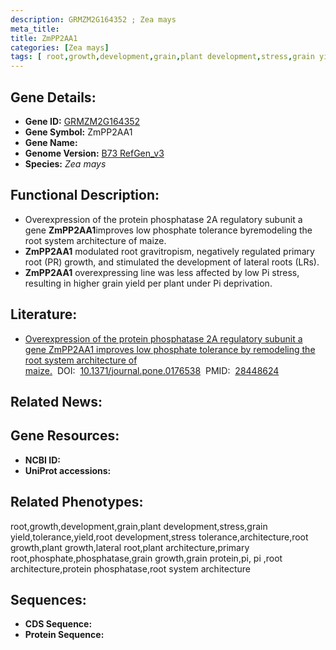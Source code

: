 ```yaml
---
description: GRMZM2G164352 ; Zea mays
meta_title:
title: ZmPP2AA1
categories: [Zea mays]
tags: [ root,growth,development,grain,plant development,stress,grain yield,tolerance,yield,root development,stress tolerance,architecture,root growth,plant growth,lateral root,plant architecture,primary root,phosphate,phosphatase,grain growth,grain protein,pi, pi ,root architecture,protein phosphatase,root system architecture ]
---
```


## Gene Details:
- **Gene ID:**	[GRMZM2G164352]()
- **Gene Symbol:** ZmPP2AA1
- **Gene Name:** 
- **Genome Version:** [B73 RefGen_v3]()
- **Species:** *Zea mays*

## Functional Description:
   - Overexpression of the protein phosphatase 2A regulatory subunit a gene **ZmPP2AA1**improves low phosphate tolerance byremodeling the root system architecture of maize.
   - **ZmPP2AA1** modulated root gravitropism, negatively regulated primary root (PR) growth, and stimulated the development of lateral roots (LRs).
   - **ZmPP2AA1** overexpressing line was less affected by low Pi stress, resulting in higher grain yield per plant under Pi deprivation.

## Literature:
   - [Overexpression of the protein phosphatase 2A regulatory subunit a gene ZmPP2AA1 improves low phosphate tolerance by remodeling the root system architecture of maize.]( https://journals.plos.org/plosone/article?id=10.1371/journal.pone.0176538)&nbsp;&nbsp;DOI:&nbsp;&nbsp;[10.1371/journal.pone.0176538](https://journals.plos.org/plosone/article?id=10.1371/journal.pone.0176538)&nbsp;&nbsp;PMID:&nbsp;&nbsp;[28448624](https://pubmed.ncbi.nlm.nih.gov/28448624/)

## Related News:

## Gene Resources:
- **NCBI ID:** [](https://www.ncbi.nlm.nih.gov/gene/?term=)
- **UniProt accessions:** [](https://www.uniprot.org/uniprotkb//entry)

## Related Phenotypes:
root,growth,development,grain,plant development,stress,grain yield,tolerance,yield,root development,stress tolerance,architecture,root growth,plant growth,lateral root,plant architecture,primary root,phosphate,phosphatase,grain growth,grain protein,pi, pi ,root architecture,protein phosphatase,root system architecture

## Sequences:
- **CDS Sequence:**
- **Protein Sequence:**
